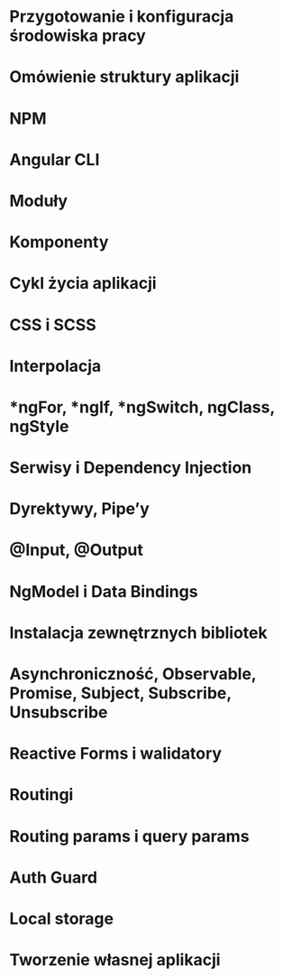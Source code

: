 # Przygotowanie i konfiguracja środowiska pracy

# Omówienie struktury aplikacji

# NPM

# Angular CLI

# Moduły

# Komponenty

# Cykl życia aplikacji

# CSS i SCSS

# Interpolacja

# *ngFor, *ngIf, *ngSwitch, ngClass, ngStyle

# Serwisy i Dependency Injection

# Dyrektywy, Pipe’y

# @Input, @Output

# NgModel i Data Bindings

# Instalacja zewnętrznych bibliotek

# Asynchroniczność, Observable, Promise, Subject, Subscribe, Unsubscribe

# Reactive Forms i walidatory

# Routingi

# Routing params i query params

# Auth Guard

# Local storage

# Tworzenie własnej aplikacji

